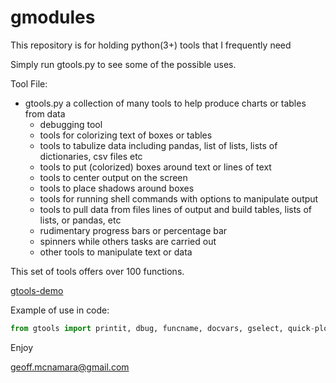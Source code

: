 # gmodules

This repository is for holding python(3+) tools that I frequently need

Simply run gtools.py to see some of the possible uses.

Tool File:

* gtools.py a collection of many tools to help produce charts or tables from data
  * debugging tool
  * tools for colorizing text of boxes or tables
  * tools to tabulize data including pandas, list of lists, lists of dictionaries, csv files etc
  * tools to put (colorized) boxes around text or lines of text
  * tools to center output on the screen
  * tools to place shadows around boxes
  * tools for running shell commands with options to manipulate output
  * tools to pull data from files lines of output and build tables, lists of lists, or pandas, etc
  * rudimentary progress bars or percentage bar
  * spinners while others tasks are carried out
  * other tools to manipulate text or data

This set of tools offers over 100 functions.

[gtools-demo](https://github/geoffmcnamara/gmodules/main/gtools-demo.gif)

Example of use in code:

```python
from gtools import printit, dbug, funcname, docvars, gselect, quick-plot, gtable  # etc
```

Enjoy

geoff.mcnamara@gmail.com
